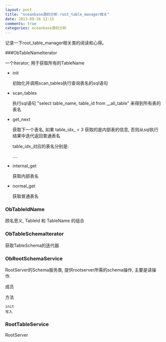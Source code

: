 ```yaml
---
layout: post
title: "oceanbase源码分析-root_table_manager相关"
date: 2013-09-26 12:15
comments: true
categories: oceanbase源码分析 
---
```

 
记录一下root_table_manager相关类的阅读和心得。

<!-- more -->

###ObTableNameIterator

一个Iterator, 用于获取所有的TableName

* init

  初始化并调用scan_tables执行查询表名的sql语句   

* scan_tables

  执行sql语句 "select table_name, table_id from __all_table" 来得到所有表的表名

* get_next

  获取下一个表名, 如果 table_idx_ < 3 获取的是内部表的信息, 否则从sql执行结果中迭代返回普通表名

  table_idx_对应的表名分别是:

  ....

* internal_get

  获取内部表名

* normal_get

  获取普通表名 

###	ObTableIdName

顾名思义, TableId 和 TableName 的组合

### ObTableSchemaIterator

获取TableSchema的迭代器

### ObRootSchemaService

RootServer的Schema服务类, 提供rootserver所需的schema操作, 主要是读操作. 

成员
	
方法

	init
	写入
### RootTableService

RootServer

